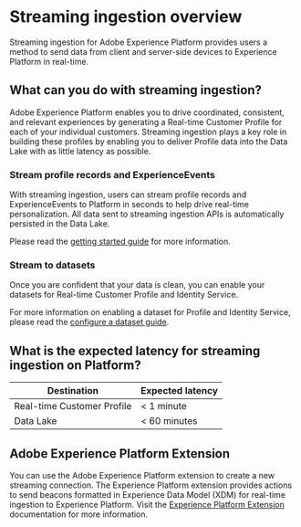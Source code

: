 # Streaming ingestion overview

Streaming ingestion for Adobe Experience Platform provides users a method to send data from client and server-side devices to Experience Platform in real-time.

## What can you do with streaming ingestion?

Adobe Experience Platform enables you to drive coordinated, consistent, and relevant experiences by generating a Real-time Customer Profile for each of your individual customers. Streaming ingestion plays a key role in building these profiles by enabling you to deliver Profile data into the Data Lake with as little latency as possible.

### Stream profile records and ExperienceEvents

With streaming ingestion, users can stream profile records and ExperienceEvents to Platform in seconds to help drive real-time personalization. All data sent to streaming ingestion APIs is automatically persisted in the Data Lake.

Please read the [getting started guide](./getting_started_with_platform_streaming_ingestion.md) for more information.

### Stream to datasets

Once you are confident that your data is clean, you can enable your datasets for Real-time Customer Profile and Identity Service.

For more information on enabling a dataset for Profile and Identity Service, please read the [configure a dataset guide](../../tutorials/unified_profile_dataset_tutorial/unified_profile_dataset_api_tutorial.md).

## What is the expected latency for streaming ingestion on Platform?

| Destination | Expected latency | 
| --------- | ---------------- |
| Real-time Customer Profile | < 1 minute |
| Data Lake | < 60 minutes |

## Adobe Experience Platform Extension

You can use the Adobe Experience Platform extension to create a new streaming connection. The Experience Platform extension provides actions to send beacons formatted in Experience Data Model (XDM) for real-time ingestion to Experience Platform. Visit the [Experience Platform Extension](https://docs.adobe.com/content/help/en/launch/using/extensions-ref/adobe-extension/adobe-experience-platform-extension.html) documentation for more information. 